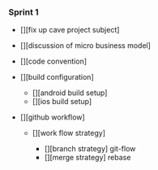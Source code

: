 ### Sprint 1

- [][fix up cave project subject]
- [][discussion of micro business model]
- [][code convention]

- [][build configuration]

  - [][android build setup]
  - [][ios build setup]

- [][github workflow]

  - [][work flow strategy]

    - [][branch strategy] git-flow
    - [][merge strategy] rebase

